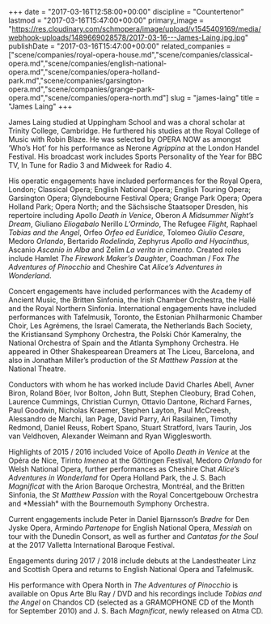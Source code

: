 +++
date = "2017-03-16T12:58:00+00:00"
discipline = "Countertenor"
lastmod = "2017-03-16T15:47:00+00:00"
primary_image = "https://res.cloudinary.com/schmopera/image/upload/v1545409169/media/webhook-uploads/1489669028578/2017-03-16---James-Laing.jpg.jpg"
publishDate = "2017-03-16T15:47:00+00:00"
related_companies = ["scene/companies/royal-opera-house.md","scene/companies/classical-opera.md","scene/companies/english-national-opera.md","scene/companies/opera-holland-park.md","scene/companies/garsington-opera.md","scene/companies/grange-park-opera.md","scene/companies/opera-north.md"]
slug = "james-laing"
title = "James Laing"
+++

James Laing studied at Uppingham School and was a choral scholar at Trinity College, Cambridge. He furthered his studies at the Royal College of Music with Robin Blaze. He was selected by OPERA NOW as amongst ‘Who’s Hot’ for his performance as Nerone *Agrippina* at the London Handel Festival. His broadcast work includes Sports Personality of the Year for BBC TV, In Tune for Radio 3 and Midweek for Radio 4. 

His operatic engagements have included performances for the Royal Opera, London; Classical Opera; English National Opera; English Touring Opera; Garsington Opera; Glyndebourne Festival Opera; Grange Park Opera; Opera Holland Park; Opera North; and the Sächsische Staatsoper Dresden, his repertoire including Apollo *Death in Venice*, Oberon *A Midsummer Night’s Dream*, Giuliano *Eliogabalo* Nerillo *L’Ormindo*, The Refugee *Flight*, Raphael *Tobias and the Angel*, Orfeo *Orfeo ed Euridice*, Tolomeo *Giulio Cesare*, Medoro *Orlando*, Bertarido *Rodelinda*, Zephyrus *Apollo and Hyacinthus*, Ascanio *Ascanio in Alba* and Zelim *La verita in cimento*. Created roles include Hamlet *The Firework Maker’s Daughter*, Coachman / Fox *The Adventures of Pinocchio* and Cheshire Cat *Alice’s Adventures in Wonderland*.

Concert engagements have included performances with the Academy of Ancient Music, the Britten Sinfonia, the Irish Chamber Orchestra, the Hallé and the Royal Northern Sinfonia. International engagements have included performances with Tafelmusik, Toronto, the Estonian Philharmonic Chamber Choir, Les Agrémens, the Israel Camerata, the Netherlands Bach Society, the Kristiansand Symphony Orchestra, the Polski Chór Kameralny, the National Orchestra of Spain and the Atlanta Symphony Orchestra. He appeared in Other Shakespearean Dreamers at The Liceu, Barcelona, and also in Jonathan Miller’s production of the *St Matthew Passion* at the National Theatre.

Conductors with whom he has worked include David Charles Abell, Avner Biron, Roland Böer, Ivor Bolton, John Butt, Stephen Cleobury, Brad Cohen, Laurence Cummings, Christian Curnyn, Ottavio Dantone, Richard Farnes, Paul Goodwin, Nicholas Kraemer, Stephen Layton, Paul McCreesh, Alessandro de Marchi, Ian Page, David Parry, Ari Rasilainen, Timothy Redmond, Daniel Reuss, Robert Spano, Stuart Stratford, Ivars Taurin, Jos van Veldhoven, Alexander Weimann and Ryan Wigglesworth.

Highlights of 2015 / 2016 included Voice of Apollo *Death in Venice* at the Opéra de Nice, Tirinto *Imeneo* at the Göttingen Festival, Medoro *Orlando* for Welsh National Opera, further performances as Cheshire Chat *Alice’s Adventures in Wonderland* for Opera Holland Park, the J. S. Bach *Magnificat* with the Arion Baroque Orchestra, Montréal, and the Britten Sinfonia, the *St Matthew Passion* with the Royal Concertgebouw Orchestra and *Messiah° with the Bournemouth Symphony Orchestra.

Current engagements include Peter in Daniel Bjarnsson’s *Brødre* for Den Jyske Opera, Armindo *Partenope* for English National Opera, *Messiah* on tour with the Dunedin Consort, as well as further and *Cantatas for the Soul* at the 2017 Valletta International Baroque Festival.

Engagements during 2017 / 2018 include debuts at the Landestheater Linz and Scottish Opera and returns to English National Opera and Tafelmusik.

His performance with Opera North in *The Adventures of Pinocchio* is available on Opus Arte Blu Ray / DVD and his recordings include *Tobias and the Angel* on Chandos CD (selected as a GRAMOPHONE CD of the Month for September 2010) and J. S. Bach *Magnificat*, newly released on Atma CD.
